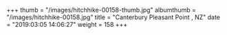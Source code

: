 +++
thumb = "/images/hitchhike-00158-thumb.jpg"
albumthumb = "/images/hitchhike-00158.jpg"
title = "Canterbury Pleasant Point , NZ"
date = "2019:03:05 14:06:27"
weight = 158
+++
